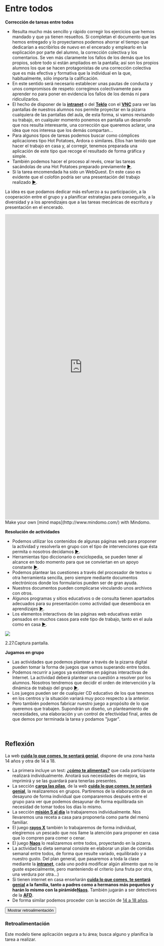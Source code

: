 
# Entre todos

**Corrección de tareas entre todos**

- Resulta mucho más sencillo y rápido corregir los ejercicios que hemos mandado y que ya tienen resueltos. Si completan el documento que les hemos entregado y lo proyectamos podemos ahorrar el tiempo que dedicarían a escribirlos de nuevo en el encerado y emplearlo en la explicación por parte del alumno, la corrección colectiva y los comentarios. Se ven más claramente los fallos de los demás que los propios, sobre todo si están ampliados en la pantalla; así son los propios alumnos los que se hacen protagonistas de una corrección colectiva que es más efectiva y formativa que la individual en la que, habitualmente, sólo importa la calificación.
- En este sentido será necesario establecer unas pautas de conducta y unos compromisos de respeto: corregimos colectivamente para aprender no para poner en evidencia los fallos de los demás ni para ridiculizarlos.
- El hecho de disponer de la ****[intranet](http://www.catedu.es/intranetypupitre/index.php)**** o del ****[Teklo](http://www.catedu.es/facilytic/2013/04/30/control-del-aula/l)**** con el ****[VNC](http://www.catedu.es/facilytic/2013/04/30/control-del-aula/)**** para ver las pantallas de nuestros alumnos nos permite proyectar en la pizarra cualquiera de las pantallas del aula, de esta forma, si vamos revisando su trabajo, en cualquier momento ponemos en pantalla un desarrollo que nos resulta interesante, una corrección que queremos aclarar, una idea que nos interesa que los demás compartan...
- Para algunos tipos de tareas podemos buscar como cómplices aplicaciones tipo Hot Potatoes, Ardora o similares. Ellos han tenido que hacer el trabajo en casa y, al corregir, tenemos preparada una aplicación de este tipo que recoge el resultado de forma gráfica y simple.
- También podemos hacer el proceso al revés, crear las tareas sacándolas de una Hot Potatoes preparado previamente [►](http://www.juntadeandalucia.es/averroes/iesemiliomanzano/departamentos/naturales/fyq/material/index.htm).
- Si la tarea encomendada ha sido un WebQuest. En este caso es evidente que el colofón podría ser una presentación del trabajo realizado [►](http://catedu.es/crear_wq/wq/home/460/index.html).

La idea es que podamos dedicar más esfuerzo a su participación, a la cooperación entre el grupo y a planificar estrategias para conseguirlo, a la diversidad y a los aprendizajes que a las tareas mecánicas de escritura y presentación en el encerado.

<iframe frameborder="0" height="1000" src="http://www.mindomo.com/view.htm?m=97f97c86e7d741acb198071838ad36b5" width="100%"></iframe><br/>Make your own [mind maps](http://www.mindomo.com/) with Mindomo.

**Resolución de actividades**

- Podemos utilizar los contenidos de algunas páginas web para proponer la actividad y resolverla en grupo con el tipo de intervenciones que ésta permita o nosotros decidamos [►](http://recursostic.educacion.es/secundaria/edad/4esofisicaquimica/4quincena6/4q6_index.htm).
- Herramientas tipo diccionario o enciclopedia, se pueden tener al alcance en todo momento para que se conviertan en un apoyo constante [►](http://www.rae.es/rae.html).
- Podemos plantear las cuestiones a través del procesador de textos u otra herramienta sencilla, pero siempre mediante documentos electrónicos donde los formularios pueden ser de gran ayuda.
- Nuestros documentos pueden complicarse vinculando unos archivos con otros.
- Algunos programas y sitios educativos o de consulta tienen apartados adecuados para su presentación como actividad que desemboca en aprendizajes [►](http://www.educalia.org/edu2/externs/ciudadania/cast/comunidades.htm).
- Los elementos interactivos de las páginas web educativas están pensados en muchos casos para este tipo de trabajo, tanto en el aula como en casa [►](http://acacia.pntic.mec.es/agip0002/auro/inicio.html).


![](capturadaeroski.jpg)

2.27.Captura pantalla. 

**Jugamos en grupo<br/>**

- Las actividades que podemos plantear a través de la pizarra digital pueden tomar la forma de juegos que vamos superando entre todos.
- Podemos recurrir a juegos ya existentes en páginas interactivas de Internet. La actividad deberá plantear una cuestión a resolver por los alumnos. Nosotros tendremos que decidir el orden de intervención y la dinámica de trabajo del grupo [►](http://www.arcadetown.com/3rdworldfarmer/gameonline.asp).
- Los juegos pueden ser de cualquier CD educativo de los que tenemos en los centros y la situación variará muy poco respecto a la anterior.
- Pero también podemos fabricar nuestro juego a propósito de lo que queremos que trabajen. Supondrán un diseño, un planteamiento de necesidades, una elaboración y un control de efectividad final, antes de que demos por terminada la tarea y podamos "jugar".

 

## Reflexión

La web **[cuida lo que comes, te sentará genial](http://obesidadinfantil.consumer.es/web/es/10-14/)**, dispone de una zona hasta 14 años y otra de 14 a 18.

- La primera incluye un test: **[¿cómo te alimentas?](http://obesidadinfantil.consumer.es/web/es/10-14/test/index.php)** que cada participante realizará individualmente. Anotará sus necesidades de mejora, las imprimirá y se las guardará para tenerlas presentes.
- La sección **[carga las pilas](http://obesidadinfantil.consumer.es/web/es/10-14/desayuno/index.php)**, de la web **[cuida lo que comes, te sentará genial](http://obesidadinfantil.consumer.es/web/es/10-14/)**, la realizaremos en grupos. Partiremos de la elaboración de un desayuno de forma individual que compararemos después entre el grupo para ver que podemos desayunar de forma equilibrada sin necesidad de tomar todos los días lo mismo.
- La sección **[misión 5 al día](http://obesidadinfantil.consumer.es/web/es/10-14/macedonia-ensalada/index.php)** la trabajaremos individualmente. Nos llevaremos una receta a casa para proponerla como parte del menú familiar.
- El juego **[rayos X](http://obesidadinfantil.consumer.es/web/es/10-14/rayosx/index.php)** también lo trabajaremos de forma individual, elegiremos un pescado que nos llame la atención para proponer en casa que lo compren para comer o cenar.
- El juego **[Naos](http://www.naos.aesan.msc.es/csym/juegos/juegoPiramide.html)** lo realizaremos entre todos, proyectando en la pizarra.
- La actividad tu dieta semanal consiste en elaborar un plan de comidas semanal entre todos, de forma que resulte variado, equilibrado y a nuestro gusto. Del plan general, que pasaremos a toda la clase mediante la ****[intranet](http://www.aularagon.org/Files/UserFiles/File/ESCUELA2.0/intranet.html)****, cada uno podrá modificar algún alimento que no le guste especialmente, pero manteniendo el criterio (una fruta por otra, una verdura por otra...)
- Si tienen internet en casa enseñarán **[cuida lo que comes, te sentará genial](http://obesidadinfantil.consumer.es/web/es/10-14/) **a la familia, tanto a padres como a hermanos más pequeños y harán lo mismo con la pirámide**[Naos](http://www.naos.aesan.msc.es/csym/juegos/juegoPiramide.html)**. También jugarán a ser detectives de la **[AFD](http://members.kaiserpermanente.org/kpweb/richmedia/feature/amazingFoodDetective/index.htm)**.
- De forma similar podemos proceder con la sección de [14 a 18 años](http://obesidadinfantil.consumer.es/web/es/14-18/).

<script type="text/javascript">var feedback53_9text = "Mostrar retroalimentación";</script><input class="feedbackbutton" name="toggle-feedback-53_9" onclick="$exe.toggleFeedback(this,true);return false" type="button" value="Mostrar retroalimentación"/>

### Retroalimentación

Este modelo tiene aplicación segura a tu área; busca alguno y planifica la tarea a realizar.

